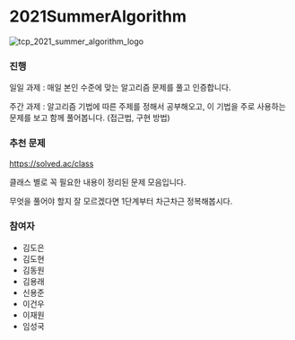 # 2021SummerAlgorithm

![tcp_2021_summer_algorithm_logo](https://user-images.githubusercontent.com/28296575/131130487-06c3ef84-878d-47c5-a888-0e55f12612ca.png)


### 진행
일일 과제 : 매일 본인 수준에 맞는 알고리즘 문제를 풀고 인증합니다.

주간 과제 : 알고리즘 기법에 따른 주제를 정해서 공부해오고, 이 기법을 주로 사용하는 문제를 보고 함께 풀어봅니다. (접근법, 구현 방법)

### 추천 문제
https://solved.ac/class

클래스 별로 꼭 필요한 내용이 정리된 문제 모음입니다.

무엇을 풀어야 할지 잘 모르겠다면 1단계부터 차근차근 정복해봅시다.


### 참여자
- 김도은
- 김도현
- 김동원
- 김용래
- 신용준
- 이건우
- 이재원
- 임성국
